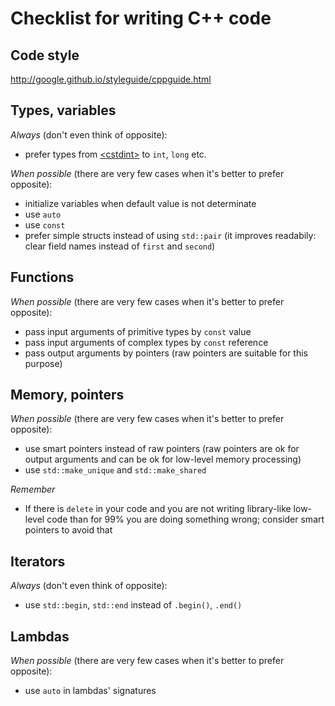 # Checklist for writing C++ code

## Code style
http://google.github.io/styleguide/cppguide.html

## Types, variables
_Always_ (don't even think of opposite):
- prefer types from [\<cstdint\>](http://en.cppreference.com/w/cpp/header/cstdint) to `int`, `long` etc.

_When possible_ (there are very few cases when it's better to prefer opposite):
- initialize variables when default value is not determinate
- use `auto`
- use `const`
- prefer simple structs instead of using `std::pair` (it improves readabily: clear field names instead of `first` and `second`)

## Functions

_When possible_ (there are very few cases when it's better to prefer opposite):
- pass input arguments of primitive types by `const` value
- pass input arguments of complex types by `const` reference
- pass output arguments by pointers (raw pointers are suitable for this purpose)

## Memory, pointers
_When possible_ (there are very few cases when it's better to prefer opposite):
- use smart pointers instead of raw pointers (raw pointers are ok for output arguments and can be ok for low-level memory processing)
- use `std::make_unique` and `std::make_shared`

_Remember_
- If there is `delete` in your code and you are not writing library-like low-level code than for 99% you are doing something wrong; consider smart pointers to avoid that

## Iterators
_Always_ (don't even think of opposite):
- use `std::begin`, `std::end` instead of `.begin()`, `.end()`

## Lambdas
_When possible_ (there are very few cases when it's better to prefer opposite):
- use `auto` in lambdas' signatures
